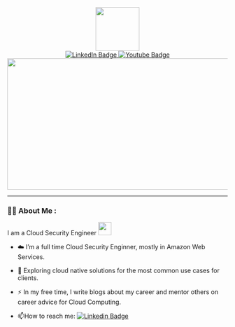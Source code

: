 <div id="header" align="center">
  <img src="https://media.giphy.com/media/M9gbBd9nbDrOTu1Mqx/giphy.gif" width="100"/>
  <div id="badges">
  <a href="https://www.linkedin.com/in/samuel-lozano-437b041a5/">
    <img src="https://img.shields.io/badge/LinkedIn-blue?style=for-the-badge&logo=linkedin&logoColor=white" alt="LinkedIn Badge"/>
  </a>
  <a href="https://www.youtube.com/@scalesec">
    <img src="https://img.shields.io/badge/YouTube-red?style=for-the-badge&logo=youtube&logoColor=white" alt="Youtube Badge"/>
  </a>
</div>
<img src="https://komarev.com/ghpvc/?username=sgonza20&style=flat-square&color=blue" alt=""/>
</div>
<div align="center">
  <img src="https://media1.giphy.com/media/v1.Y2lkPTc5MGI3NjExZDdmOW5hemlrNDI5YWJydXV5NzR6czJyaGx5MDk2bWRlazJxdjI0cyZlcD12MV9pbnRlcm5hbF9naWZfYnlfaWQmY3Q9Zw/2IudUHdI075HL02Pkk/giphy.gif" width="600" height="300"/>
</div>

---

### :man_technologist: About Me :

I am a Cloud Security Engineer <img src="https://media0.giphy.com/media/v1.Y2lkPTc5MGI3NjExb2NxMDk1ZHg1dmJjbjVnYndpNjJtMHR5NjNtanFjOG0zeDcyMGV6biZlcD12MV9pbnRlcm5hbF9naWZfYnlfaWQmY3Q9Zw/xTk9ZZvJbApGt3vy3C/giphy.gif" width="30">

- :cloud: I’m a full time Cloud Security Enginner, mostly in Amazon Web Services.

- :seedling: Exploring cloud native solutions for the most common use cases for clients.

- :zap: In my free time, I write blogs about my career and mentor others on career advice for Cloud Computing.

- :mailbox:How to reach me: [![Linkedin Badge](https://img.shields.io/badge/-sgonza20-blue?style=flat&logo=Linkedin&logoColor=white)](https://www.linkedin.com/in/samuel-lozano-437b041a5/)

<!--
**sgonza20/sgonza20** is a ✨ _special_ ✨ repository because its `README.md` (this file) appears on your GitHub profile.

Here are some ideas to get you started:

- 🔭 I’m currently working on ...
- 🌱 I’m currently learning ...
- 👯 I’m looking to collaborate on ...
- 🤔 I’m looking for help with ...
- 💬 Ask me about ...
- 📫 How to reach me: ...
- 😄 Pronouns: ...
- ⚡ Fun fact: ...
-->
